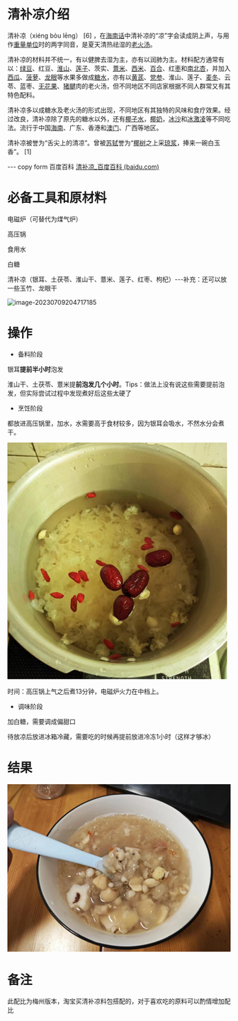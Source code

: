 # 清补凉介绍

清补凉（xiéng bòu lēng） [6] ，在[海南话](https://baike.baidu.com/item/海南话/7506152?fromModule=lemma_inlink)中清补凉的“凉”字会读成阴上声，与用作[重量单位](https://baike.baidu.com/item/重量单位/4571790?fromModule=lemma_inlink)时的两字同音，是夏天清热祛湿的[老火汤](https://baike.baidu.com/item/老火汤/6894108?fromModule=lemma_inlink)。

清补凉的材料并不统一，有以健脾去湿为主，亦有以润肺为主。材料配方通常有以：[绿豆](https://baike.baidu.com/item/绿豆/19947280?fromModule=lemma_inlink)、红豆、[淮山](https://baike.baidu.com/item/淮山/2218956?fromModule=lemma_inlink)、[莲子](https://baike.baidu.com/item/莲子/398426?fromModule=lemma_inlink)、茨实、[薏米](https://baike.baidu.com/item/薏米/3116601?fromModule=lemma_inlink)、[西米](https://baike.baidu.com/item/西米/30566?fromModule=lemma_inlink)、[百合](https://baike.baidu.com/item/百合/7886?fromModule=lemma_inlink)、红[枣](https://baike.baidu.com/item/枣/2816923?fromModule=lemma_inlink)和[南北杏](https://baike.baidu.com/item/南北杏/1104622?fromModule=lemma_inlink)，并加入[西瓜](https://baike.baidu.com/item/西瓜/333718?fromModule=lemma_inlink)、[菠萝](https://baike.baidu.com/item/菠萝/220259?fromModule=lemma_inlink)、[龙眼](https://baike.baidu.com/item/龙眼/39025?fromModule=lemma_inlink)等水果多做成[糖水](https://baike.baidu.com/item/糖水/2495507?fromModule=lemma_inlink)，亦有以[黄芪](https://baike.baidu.com/item/黄芪/563358?fromModule=lemma_inlink)、[党参](https://baike.baidu.com/item/党参/13922054?fromModule=lemma_inlink)、淮山、莲子、[麦冬](https://baike.baidu.com/item/麦冬/396276?fromModule=lemma_inlink)、云苓、蓝枣、[无花果](https://baike.baidu.com/item/无花果/447?fromModule=lemma_inlink)、[猪腱](https://baike.baidu.com/item/猪腱/4660374?fromModule=lemma_inlink)肉的老火汤，但不同地区不同店家根据不同人群常又有其特色配料。

清补凉多以成糖水及老火汤的形式出现，不同地区有其独特的风味和食疗效果。经过改良，清补凉除了原先的糖水以外，还有[椰子水](https://baike.baidu.com/item/椰子水/22475266?fromModule=lemma_inlink)，[椰奶](https://baike.baidu.com/item/椰奶/7678171?fromModule=lemma_inlink)，[冰沙](https://baike.baidu.com/item/冰沙/10959443?fromModule=lemma_inlink)和[冰激凌](https://baike.baidu.com/item/冰激凌/6206315?fromModule=lemma_inlink)等不同吃法。流行于中国[海南](https://baike.baidu.com/item/海南/13346?fromModule=lemma_inlink)、广东、香港和[澳门](https://baike.baidu.com/item/澳门/24335?fromModule=lemma_inlink)、广西等地区。

清补凉被誉为“舌尖上的清凉”。曾被[苏轼](https://baike.baidu.com/item/苏轼/53906?fromModule=lemma_inlink)誉为“[椰树](https://baike.baidu.com/item/椰树/2805578?fromModule=lemma_inlink)之上采[琼浆](https://baike.baidu.com/item/琼浆/10015699?fromModule=lemma_inlink)，捧来一碗白玉香”。 [1]

--- copy form 百度百科 [清补凉_百度百科 (baidu.com)](https://baike.baidu.com/item/清补凉/1191233)

# 必备工具和原材料

电磁炉（可替代为煤气炉）

高压锅

食用水

白糖

清补凉（银耳、土茯苓、淮山干、薏米、莲子、红枣、枸杞）---补充：还可以放一些玉竹、龙眼干

![image-20230709204717185](./images/77a4e04a08ca164956913b2240715e05de7ef211.png)

# 操作

- 备料阶段

银耳**提前半小时**泡发

淮山干、土茯苓、薏米提**前泡发几个小时**。Tips：做法上没有说这些需要提前泡发，但实际尝试过程中发现煮好后这些太硬了

- 烹饪阶段

都放进高压锅里，加水，水需要高于食材较多，因为银耳会吸水，不然水分会煮干。

![loading-ag-229](./images/fdd6a4d24fb9aa0b4af5dba5459239278bd74a33.png)

时间：高压锅上气之后煮13分钟，电磁炉火力在中档上。

- 调味阶段

加白糖，需要调成偏甜口

待放凉后放进冰箱冷藏，需要吃的时候再提前放进冷冻1小时（这样才够冰）

# 结果
![Alt text](./images/c10396db3bf4ec81d59055ea1aace80.jpg)
# 备注

此配比为梅州版本，淘宝买清补凉料包搭配的，对于喜欢吃的原料可以酌情增加配比